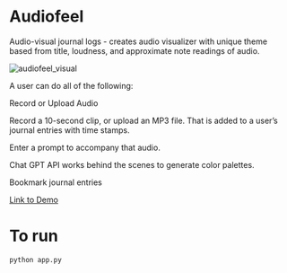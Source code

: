 # Audiofeel

Audio-visual journal logs - creates audio visualizer with unique theme based from title, loudness, and approximate note readings of audio.


![audiofeel_visual](https://github.com/ghobbs03/song_visualizer/assets/35367152/89aa4f77-ffd3-4155-bcd4-96d93130369e)

A user can do all of the following:

Record or Upload Audio

Record a 10-second clip, or upload an MP3 file. That is added to a user’s journal entries with time stamps.

Enter a prompt to accompany that audio.

Chat GPT API works behind the scenes to generate color palettes.

Bookmark journal entries


[Link to Demo](https://drive.google.com/file/d/1ze-LyNpez8CxH6UAGrW_qEPT4tVkicr2/view)

# To run
```
python app.py
```
